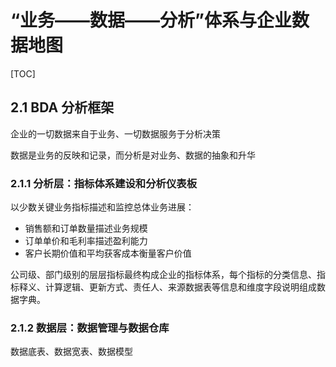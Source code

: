 # “业务——数据——分析”体系与企业数据地图

[TOC]

## 2.1 BDA 分析框架

企业的一切数据来自于业务、一切数据服务于分析决策

数据是业务的反映和记录，而分析是对业务、数据的抽象和升华

### 2.1.1 分析层：指标体系建设和分析仪表板

以少数关键业务指标描述和监控总体业务进展：	

* 销售额和订单数量描述业务规模
* 订单单价和毛利率描述盈利能力
* 客户长期价值和平均获客成本衡量客户价值

公司级、部门级别的层层指标最终构成企业的指标体系，每个指标的分类信息、指标释义、计算逻辑、更新方式、责任人、来源数据表等信息和维度字段说明组成数据字典。

### 2.1.2 数据层：数据管理与数据仓库

数据底表、数据宽表、数据模型

